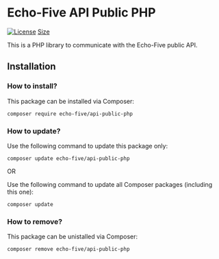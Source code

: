 # Echo-Five API Public PHP

[![License](https://img.shields.io/github/license/echo-five/api-public-php?label=Licence&style=flat-square)](https://github.com/echo-five/api-public-php/blob/main/LICENSE)
[Size](https://img.shields.io/github/languages/code-size/echo-five/api-public-php?label=Size&style=flat-square)

This is a PHP library to communicate with the Echo-Five public API.

## Installation


### How to install?

This package can be installed via Composer:

    composer require echo-five/api-public-php

### How to update?
  
Use the following command to update this package only:

	composer update echo-five/api-public-php

OR  
  
Use the following command to update all Composer packages (including this one):

	composer update

### How to remove?

This package can be unistalled via Composer:

    composer remove echo-five/api-public-php
